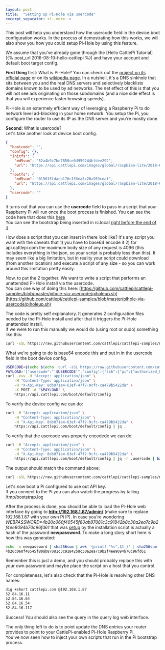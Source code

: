 ```yaml
---
layout: post
title:  "Setting up Pi-Hole via usercode"
excerpt_separator: <!--more-->
---
```

This post will help you understand how the usercode field in the device boot configuration works. In the process of demostrating how this works, we will also show you how you could setup Pi-Hole by using this feature.

<!--more-->
We assume that you've already gone through the [Hello CattlePi Tutorial]({% post_url 2018-08-10-hello-cattlepi %}) and have your account and default boot target config. 

**First thing** first: What is Pi-Hole? You can check out the [project on its official page](https://pi-hole.net/) or on its [wikipedia page](https://en.wikipedia.org/wiki/Pi-hole). In a nutshell, it's a DNS sinkhole that sits between you and the real DNS servers and selectively blacklists domains known to be used by ad networks. The net effect of this is that you will not see ads originating on those subdomains (and a nice side effect is that you will experience faster browsing speeds).  

Pi-Hole is an extermely efficient way of leveraging a Raspberry Pi to do network level ad-blocking in your home network. You setup the Pi, you configure the router to use its IP as the DNS server and you're mostly done.  

**Second**: What is usercode?  
Let's take another look at device boot config.  
```json
{
  "bootcode": "",
  "config": {},
  "initfs": {
    "md5sum": "52a4b9c7be7850ce0d959244bfdee292",
    "url": "https://api.cattlepi.com/images/global/raspbian-lite/2018-06-29/v5/initramfs.tgz"
  },
  "rootfs": {
    "md5sum": "015615fdacb170c158ea5c20a959ceaf",
    "url": "https://api.cattlepi.com/images/global/raspbian-lite/2018-06-29/v5/rootfs.sqsh"
  },
  "usercode": ""
}
```
It turns out that you can use the **usercode** field to pass in a script that your Raspberry Pi will run once the boot process is finished. You can see the code here that does this [here](https://github.com/cattlepi/cattlepi/blob/37a3646ead437cd8d3765ffcec8fe45086e4567c/templates/raspbian/resources/bin/bootstrap.sh#L26)  
You can see the bootstrap being inserted in rc.local [right before the end of it](https://github.com/cattlepi/cattlepi/blob/b30645c02553a009ed961eb1c0f0b108fee4a460/templates/raspbian/tasks/squashfs.yml#L23)  

How does a script that you can insert in there look like? It's any script you want with the caveats that 1) you have to base64 encode it 2) for api.cattlepi.com the maximum body size of any request is 4096 (this includes everything in the json, so your script is probably less than this). It may seem like a big limitation, but in reality your script could download (from another location) and execute a script of any size - so you can work around this limitation pretty easily.  

Now, to put the 2 together. We want to write a script that performs an unattended Pi-Hole install via the usercode.  
You can one way of doing this here: 
[https://github.com/cattlepi/cattlepi-samples/blob/master/pihole-via-usercode/piholeup.sh](https://github.com/cattlepi/cattlepi-samples/blob/master/pihole-via-usercode/piholeup.sh)

The code is pretty self explanatory. It generates 2 configuration files needed by the Pi-Hole install and after that it triggers the Pi-Hole unattended install.  
If we were to run this manually we would do (using root or sudo) something like this:
```bash
curl -sSL https://raw.githubusercontent.com/cattlepi/cattlepi-samples/master/pihole-via-usercode/piholeup.sh | bash
```

What we're going to do is base64 encode this and put in in the usercode field in the boot device config.
```bash
USERCODE=$(echo $(echo 'curl -sSL https://raw.githubusercontent.com/cattlepi/cattlepi-samples/master/pihole-via-usercode/piholeup.sh | bash' | base64 -w 0))
PAYLOAD='{"usercode":"'$USERCODE'","config":{"ssh":{"pi":{"authorized_keys":["'$(head -1 $HOME/.ssh/id_rsa.pub)'"]}}},"initfs":{"md5sum":"52a4b9c7be7850ce0d959244bfdee292", "url":"https://api.cattlepi.com/images/global/raspbian-lite/2018-06-29/v5/initramfs.tgz"},"rootfs":{"md5sum":"015615fdacb170c158ea5c20a959ceaf","url":"https://api.cattlepi.com/images/global/raspbian-lite/2018-06-29/v5/rootfs.sqsh"}}'
curl -vvv -H "Accept: application/json" \
    -H "Content-Type: application/json" \
    -H "X-Api-Key: 8db071a4-63ef-47f7-9cfc-ca479b5422da" \
    -X POST -d "$PAYLOAD" \
    https://api.cattlepi.com/boot/default/config
```

To verify the device config we can do:
```bash
curl -H "Accept: application/json" \
    -H "Content-Type: application/json" \
    -H "X-Api-Key: 8db071a4-63ef-47f7-9cfc-ca479b5422da" \
    https://api.cattlepi.com/boot/default/config | jq .
```

To verify that the usercode was properly encodede we can do:
```bash
curl -H "Accept: application/json" \
    -H "Content-Type: application/json" \
    -H "X-Api-Key: 8db071a4-63ef-47f7-9cfc-ca479b5422da" \
    https://api.cattlepi.com/boot/default/config | jq -r .usercode | base64 -d
```
The output should match the command above: 
```bash
curl -sSL https://raw.githubusercontent.com/cattlepi/cattlepi-samples/master/pihole-via-usercode/piholeup.sh | bash
```

Let's now boot a Pi configured to use out API key.  
If you connect to the Pi you can also watch the progress by tailing /tmp/bootstrap.log

After the process is done, you should be able to load the Pi-Hole web interface by going to **http://192.168.1.87/admin/** (make sure to replace 192.168.1.87 with your own Pi IP). In case you're wondering *WEBPASSWORD=4b20c060f40545f80ab87081c3c91842b8c30a2ea7c9b2f4ee9094b70c96fd61* that was [setup](https://github.com/cattlepi/cattlepi-samples/blob/master/pihole-via-usercode/piholeup.sh#L52) by the installation script is actually a hash of the password **newpassword**. To make a long story short here is how this was generated: 
```bash
echo -n newpassword | sha256sum | awk '{printf "%s",$1 }' | sha256sum | cut -d ' ' -f 1
4b20c060f40545f80ab87081c3c91842b8c30a2ea7c9b2f4ee9094b70c96fd61
```
Remember this is just a demo, and you should probably replace this with your own password and maybe place the script on a host that you control. 

For completeness, let's also check that the Pi-Hole is resolving other DNS names:
```bash
dig +short cattlepi.com @192.168.1.87
52.84.16.11
52.84.16.64
52.84.16.54
52.84.16.117
```
Success! You should also see the query in the query log web interface.

The only thing left to do is to point update the DNS entries your router provides to point to your CattlePi-enabled Pi-Hole Raspberry Pi.  
You've now seen how to inject your own scripts that run in the Pi bootstrap process.  
